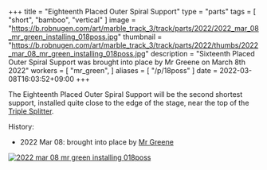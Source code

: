 +++
title = "Eighteenth Placed Outer Spiral Support"
type = "parts"
tags = [ "short", "bamboo", "vertical" ]
image = "https://b.robnugen.com/art/marble_track_3/track/parts/2022/2022_mar_08_mr_green_installing_018poss.jpg"
thumbnail = "https://b.robnugen.com/art/marble_track_3/track/parts/2022/thumbs/2022_mar_08_mr_green_installing_018poss.jpg"
description = "Sixteenth Placed Outer Spiral Support was brought into place by Mr Greene on March 8th 2022"
workers = [
    "mr_green",
]
aliases = [
    "/p/18poss"
]
date = 2022-03-08T16:03:52+09:00
+++

The Eighteenth Placed Outer Spiral Support will be the second shortest support,
installed quite close to the edge of the stage, near the top of the
[Triple Splitter](/parts/triple_splitter/).

History:

* 2022 Mar 08: brought into place by [Mr Greene](/workers/mr_greene/)

[![2022 mar 08 mr green installing 018poss](//b.robnugen.com/art/marble_track_3/track/parts/2022/thumbs/2022_mar_08_mr_green_installing_018poss.jpg)](//b.robnugen.com/art/marble_track_3/track/parts/2022/2022_mar_08_mr_green_installing_018poss.jpg)
